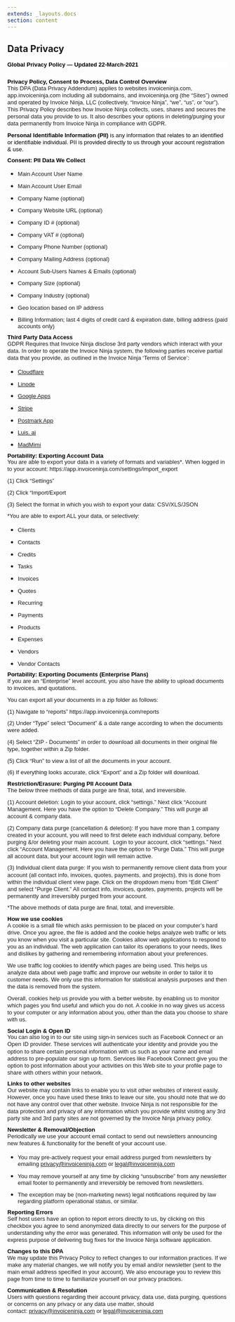 ```yaml
---
extends: _layouts.docs 
section: content
---
```


## Data Privacy

<h1 style='margin-top:0cm;margin-right:0cm;margin-bottom:0cm;margin-left:0cm;line-height:107%;font-size:21px;font-family:"Calibri Light",sans-serif;color:#2E74B5;font-weight:normal;background:white;'><strong><span style='font-size:13px;line-height:107%;font-family:"Verdana",sans-serif;color:black;'>Global Privacy Policy &mdash; Updated 22-March-2021</span></strong></h1>
<p style='margin-right:0cm;margin-left:0cm;font-size:15px;font-family:"Calibri",sans-serif;margin-top:0cm;margin-bottom:8.0pt;line-height:107%;'><span style='font-size:13px;line-height:107%;font-family:"Verdana",sans-serif;'>&nbsp;</span></p>
<h3 style='margin-top:2.0pt;margin-right:0cm;margin-bottom:0cm;margin-left:0cm;line-height:107%;font-size:16px;font-family:"Calibri Light",sans-serif;color:#1F4D78;font-weight:normal;'><strong><span style='font-size:13px;line-height:107%;font-family:"Verdana",sans-serif;color:windowtext;'>Privacy Policy, Consent to Process, Data Control Overview</span></strong></h3>
<p style='margin-right:0cm;margin-left:0cm;font-size:15px;font-family:"Calibri",sans-serif;margin-top:0cm;margin-bottom:8.0pt;line-height:107%;'><span style='font-size:13px;font-family:"Verdana",sans-serif;'>This DPA (Data Privacy Addendum) applies to websites invoiceninja.com, app.invoiceninja.com including all subdomains, and invoiceninja.org (the &ldquo;Sites&rdquo;) owned and operated by Invoice Ninja, LLC (collectively, &ldquo;Invoice Ninja&rdquo;, &ldquo;we&rdquo;, &ldquo;us&rdquo;, or &ldquo;our&rdquo;). This Privacy Policy describes how Invoice Ninja collects, uses, shares and secures the personal data you provide to us. It also describes your options in deleting/purging your data permanently from Invoice Ninja in compliance with GDPR.</span></p>
<p style='margin-right:0cm;margin-left:0cm;font-size:15px;font-family:"Calibri",sans-serif;margin-top:0cm;margin-bottom:8.0pt;line-height:107%;'><strong><span style='font-size:13px;font-family:"Verdana",sans-serif;color:black;border:none windowtext 1.0pt;padding:0cm;background:white;'>Personal Identifiable Information (PII)&nbsp;</span></strong><span style='font-size:13px;font-family:"Verdana",sans-serif;color:black;background:white;'>is any information that relates to an identified or identifiable individual. PII is provided directly to us through your account registration &amp; use.&nbsp;</span></p>
<h3 style='margin-top:2.0pt;margin-right:0cm;margin-bottom:0cm;margin-left:0cm;line-height:107%;font-size:16px;font-family:"Calibri Light",sans-serif;color:#1F4D78;font-weight:normal;'><strong><span style='font-size:13px;line-height:107%;font-family:"Verdana",sans-serif;color:windowtext;'>Consent: PII Data We Collect</span></strong></h3>
<ul style="margin-bottom:0cm;" type="disc">
    <li style='margin-top:0cm;margin-right:0cm;margin-bottom:8.0pt;margin-left:0cm;line-height:normal;font-size:15px;font-family:"Calibri",sans-serif;'><span style='font-size:13px;font-family:"Verdana",sans-serif;'>Main Account User Name</span></li>
    <li style='margin-top:0cm;margin-right:0cm;margin-bottom:8.0pt;margin-left:0cm;line-height:normal;font-size:15px;font-family:"Calibri",sans-serif;'><span style='font-size:13px;font-family:"Verdana",sans-serif;'>Main Account User Email</span></li>
    <li style='margin-top:0cm;margin-right:0cm;margin-bottom:8.0pt;margin-left:0cm;line-height:normal;font-size:15px;font-family:"Calibri",sans-serif;'><span style='font-size:13px;font-family:"Verdana",sans-serif;'>Company Name (optional)</span></li>
    <li style='margin-top:0cm;margin-right:0cm;margin-bottom:8.0pt;margin-left:0cm;line-height:normal;font-size:15px;font-family:"Calibri",sans-serif;'><span style='font-size:13px;font-family:"Verdana",sans-serif;'>Company Website URL (optional)</span></li>
    <li style='margin-top:0cm;margin-right:0cm;margin-bottom:8.0pt;margin-left:0cm;line-height:normal;font-size:15px;font-family:"Calibri",sans-serif;'><span style='font-size:13px;font-family:"Verdana",sans-serif;'>Company ID # (optional)</span></li>
    <li style='margin-top:0cm;margin-right:0cm;margin-bottom:8.0pt;margin-left:0cm;line-height:normal;font-size:15px;font-family:"Calibri",sans-serif;'><span style='font-size:13px;font-family:"Verdana",sans-serif;'>Company VAT # (optional)</span></li>
    <li style='margin-top:0cm;margin-right:0cm;margin-bottom:8.0pt;margin-left:0cm;line-height:normal;font-size:15px;font-family:"Calibri",sans-serif;'><span style='font-size:13px;font-family:"Verdana",sans-serif;'>Company Phone Number (optional)</span></li>
    <li style='margin-top:0cm;margin-right:0cm;margin-bottom:8.0pt;margin-left:0cm;line-height:normal;font-size:15px;font-family:"Calibri",sans-serif;'><span style='font-size:13px;font-family:"Verdana",sans-serif;'>Company Mailing Address (optional)</span></li>
    <li style='margin-top:0cm;margin-right:0cm;margin-bottom:8.0pt;margin-left:0cm;line-height:normal;font-size:15px;font-family:"Calibri",sans-serif;'><span style='font-size:13px;font-family:"Verdana",sans-serif;'>Account Sub-Users Names &amp; Emails (optional)</span></li>
    <li style='margin-top:0cm;margin-right:0cm;margin-bottom:8.0pt;margin-left:0cm;line-height:normal;font-size:15px;font-family:"Calibri",sans-serif;'><span style='font-size:13px;font-family:"Verdana",sans-serif;'>Company Size (optional)</span></li>
    <li style='margin-top:0cm;margin-right:0cm;margin-bottom:8.0pt;margin-left:0cm;line-height:normal;font-size:15px;font-family:"Calibri",sans-serif;'><span style='font-size:13px;font-family:"Verdana",sans-serif;'>Company Industry (optional)</span></li>
    <li style='margin-top:0cm;margin-right:0cm;margin-bottom:8.0pt;margin-left:0cm;line-height:normal;font-size:15px;font-family:"Calibri",sans-serif;'><span style='font-size:13px;font-family:"Verdana",sans-serif;'>Geo location based on IP address</span></li>
    <li style='margin-top:0cm;margin-right:0cm;margin-bottom:8.0pt;margin-left:0cm;line-height:normal;font-size:15px;font-family:"Calibri",sans-serif;'><span style='font-size:13px;font-family:"Verdana",sans-serif;'>Billing Information; last 4 digits of credit card &amp; expiration date, billing address (paid accounts only)</span></li>
</ul>
<h3 style='margin-top:2.0pt;margin-right:0cm;margin-bottom:0cm;margin-left:0cm;line-height:107%;font-size:16px;font-family:"Calibri Light",sans-serif;color:#1F4D78;font-weight:normal;'><strong><span style='font-size:13px;line-height:107%;font-family:"Verdana",sans-serif;color:windowtext;'>Third Party Data Access</span></strong></h3>
<p style='margin-right:0cm;margin-left:0cm;font-size:15px;font-family:"Calibri",sans-serif;margin-top:0cm;margin-bottom:8.0pt;line-height:107%;'><span style='font-size:13px;font-family:"Verdana",sans-serif;'>GDPR Requires that Invoice Ninja disclose 3rd party vendors which interact with your data. In order to operate the Invoice Ninja system, the following parties receive partial data that you provide, as outlined in the Invoice Ninja &lsquo;Terms of Service&rsquo;:<strong><span style='font-family:"Verdana",sans-serif;'>&nbsp;</span></strong></span></p>
<ul style="margin-bottom:0cm;" type="disc">
    <li style='margin-top:0cm;margin-right:0cm;margin-bottom:8.0pt;margin-left:0cm;line-height:normal;font-size:15px;font-family:"Calibri",sans-serif;'><a href="https://www.cloudflare.com/gdpr/introduction/" target="_blank"><span style='font-size:13px;font-family:"Verdana",sans-serif;'>Cloudflare</span></a></li>
    <li style='margin-top:0cm;margin-right:0cm;margin-bottom:8.0pt;margin-left:0cm;line-height:normal;font-size:15px;font-family:"Calibri",sans-serif;'><a href="https://www.linode.com/compliance" target="_blank"><span style='font-size:13px;font-family:"Verdana",sans-serif;'>Linode</span></a></li>
    <li style='margin-top:0cm;margin-right:0cm;margin-bottom:8.0pt;margin-left:0cm;line-height:normal;font-size:15px;font-family:"Calibri",sans-serif;'><a href="https://cloud.google.com/security/gdpr/" target="_blank"><span style='font-size:13px;font-family:"Verdana",sans-serif;'>Google Apps</span></a></li>
    <li style='margin-top:0cm;margin-right:0cm;margin-bottom:8.0pt;margin-left:0cm;line-height:normal;font-size:15px;font-family:"Calibri",sans-serif;'><a href="https://stripe.com/guides/general-data-protection-regulation#stripe-and-the-gdpr" target="_blank"><span style='font-size:13px;font-family:"Verdana",sans-serif;'>Stripe</span></a></li>
    <li style='margin-top:0cm;margin-right:0cm;margin-bottom:8.0pt;margin-left:0cm;line-height:normal;font-size:15px;font-family:"Calibri",sans-serif;'><a href="https://postmarkapp.com/eu-privacy" target="_blank"><span style='font-size:13px;font-family:"Verdana",sans-serif;'>Postmark App</span></a></li>
    <li style='margin-top:0cm;margin-right:0cm;margin-bottom:8.0pt;margin-left:0cm;line-height:normal;font-size:15px;font-family:"Calibri",sans-serif;'><a href="https://www.microsoft.com/en-us/TrustCenter/Privacy/gdpr/default.aspx" target="_blank"><span style='font-size:13px;font-family:"Verdana",sans-serif;'>Luis. ai</span></a></li>
    <li style='margin-top:0cm;margin-right:0cm;margin-bottom:8.0pt;margin-left:0cm;line-height:normal;font-size:15px;font-family:"Calibri",sans-serif;'><a href="https://help.madmimi.com/what-is-gdpr-and-how-does-it-affect-me/" target="_blank"><span style='font-size:13px;font-family:"Verdana",sans-serif;'>MadMimi</span></a></li>
</ul>
<h3 style='margin-top:2.0pt;margin-right:0cm;margin-bottom:0cm;margin-left:0cm;line-height:107%;font-size:16px;font-family:"Calibri Light",sans-serif;color:#1F4D78;font-weight:normal;'><strong><span style='font-size:13px;line-height:107%;font-family:"Verdana",sans-serif;color:windowtext;'>Portability: Exporting Account Data</span></strong></h3>
<p style='margin-right:0cm;margin-left:0cm;font-size:15px;font-family:"Calibri",sans-serif;margin-top:0cm;margin-bottom:8.0pt;line-height:107%;'><span style='font-size:13px;font-family:"Verdana",sans-serif;'>You are able to export your data in a variety of formats and variables*. When logged in to your account: https://app.invoiceninja.com/settings/import_export</span></p>
<p style='margin-right:0cm;margin-left:0cm;font-size:15px;font-family:"Calibri",sans-serif;margin-top:0cm;margin-bottom:8.0pt;line-height:107%;'><span style='font-size:13px;font-family:"Verdana",sans-serif;'>(1) Click &ldquo;Settings&rdquo;</span></p>
<p style='margin-right:0cm;margin-left:0cm;font-size:15px;font-family:"Calibri",sans-serif;margin-top:0cm;margin-bottom:8.0pt;line-height:107%;'><span style='font-size:13px;font-family:"Verdana",sans-serif;'>(2) Click &ldquo;Import/Export</span></p>
<p style='margin-right:0cm;margin-left:0cm;font-size:15px;font-family:"Calibri",sans-serif;margin-top:0cm;margin-bottom:8.0pt;line-height:107%;'><span style='font-size:13px;font-family:"Verdana",sans-serif;'>(3) Select the format in which you wish to export your data: CSV/XLS/JSON</span></p>
<p style='margin-right:0cm;margin-left:0cm;font-size:15px;font-family:"Calibri",sans-serif;margin-top:0cm;margin-bottom:8.0pt;line-height:107%;'><span style='font-size:13px;font-family:"Verdana",sans-serif;'>*You are able to export ALL your data, or selectively:</span></p>
<ul style="margin-bottom:0cm;" type="disc">
    <li style='margin-top:0cm;margin-right:0cm;margin-bottom:8.0pt;margin-left:0cm;line-height:normal;font-size:15px;font-family:"Calibri",sans-serif;'><span style='font-size:13px;font-family:"Verdana",sans-serif;'>Clients</span></li>
    <li style='margin-top:0cm;margin-right:0cm;margin-bottom:8.0pt;margin-left:0cm;line-height:normal;font-size:15px;font-family:"Calibri",sans-serif;'><span style='font-size:13px;font-family:"Verdana",sans-serif;'>Contacts</span></li>
    <li style='margin-top:0cm;margin-right:0cm;margin-bottom:8.0pt;margin-left:0cm;line-height:normal;font-size:15px;font-family:"Calibri",sans-serif;'><span style='font-size:13px;font-family:"Verdana",sans-serif;'>Credits</span></li>
    <li style='margin-top:0cm;margin-right:0cm;margin-bottom:8.0pt;margin-left:0cm;line-height:normal;font-size:15px;font-family:"Calibri",sans-serif;'><span style='font-size:13px;font-family:"Verdana",sans-serif;'>Tasks</span></li>
    <li style='margin-top:0cm;margin-right:0cm;margin-bottom:8.0pt;margin-left:0cm;line-height:normal;font-size:15px;font-family:"Calibri",sans-serif;'><span style='font-size:13px;font-family:"Verdana",sans-serif;'>Invoices</span></li>
    <li style='margin-top:0cm;margin-right:0cm;margin-bottom:8.0pt;margin-left:0cm;line-height:normal;font-size:15px;font-family:"Calibri",sans-serif;'><span style='font-size:13px;font-family:"Verdana",sans-serif;'>Quotes</span></li>
    <li style='margin-top:0cm;margin-right:0cm;margin-bottom:8.0pt;margin-left:0cm;line-height:normal;font-size:15px;font-family:"Calibri",sans-serif;'><span style='font-size:13px;font-family:"Verdana",sans-serif;'>Recurring</span></li>
    <li style='margin-top:0cm;margin-right:0cm;margin-bottom:8.0pt;margin-left:0cm;line-height:normal;font-size:15px;font-family:"Calibri",sans-serif;'><span style='font-size:13px;font-family:"Verdana",sans-serif;'>Payments</span></li>
    <li style='margin-top:0cm;margin-right:0cm;margin-bottom:8.0pt;margin-left:0cm;line-height:normal;font-size:15px;font-family:"Calibri",sans-serif;'><span style='font-size:13px;font-family:"Verdana",sans-serif;'>Products</span></li>
    <li style='margin-top:0cm;margin-right:0cm;margin-bottom:8.0pt;margin-left:0cm;line-height:normal;font-size:15px;font-family:"Calibri",sans-serif;'><span style='font-size:13px;font-family:"Verdana",sans-serif;'>Expenses</span></li>
    <li style='margin-top:0cm;margin-right:0cm;margin-bottom:8.0pt;margin-left:0cm;line-height:normal;font-size:15px;font-family:"Calibri",sans-serif;'><span style='font-size:13px;font-family:"Verdana",sans-serif;'>Vendors</span></li>
    <li style='margin-top:0cm;margin-right:0cm;margin-bottom:8.0pt;margin-left:0cm;line-height:normal;font-size:15px;font-family:"Calibri",sans-serif;'><span style='font-size:13px;font-family:"Verdana",sans-serif;'>Vendor Contacts</span></li>
</ul>
<h3 style='margin-top:2.0pt;margin-right:0cm;margin-bottom:0cm;margin-left:0cm;line-height:107%;font-size:16px;font-family:"Calibri Light",sans-serif;color:#1F4D78;font-weight:normal;'><strong><span style='font-size:13px;line-height:107%;font-family:"Verdana",sans-serif;color:windowtext;'>Portability:&nbsp;Exporting Documents (Enterprise Plans)</span></strong></h3>
<p style='margin-right:0cm;margin-left:0cm;font-size:15px;font-family:"Calibri",sans-serif;margin-top:0cm;margin-bottom:8.0pt;line-height:107%;'><span style='font-size:13px;font-family:"Verdana",sans-serif;'>If you are an &ldquo;Enterprise&rdquo; level account, you also have the ability to upload documents to invoices, and quotations.</span></p>
<p style='margin-right:0cm;margin-left:0cm;font-size:15px;font-family:"Calibri",sans-serif;margin-top:0cm;margin-bottom:8.0pt;line-height:107%;'><span style='font-size:13px;font-family:"Verdana",sans-serif;'>You can export all your documents in a zip folder as follows:</span></p>
<p style='margin-right:0cm;margin-left:0cm;font-size:15px;font-family:"Calibri",sans-serif;margin-top:0cm;margin-bottom:8.0pt;line-height:107%;'><span style='font-size:13px;font-family:"Verdana",sans-serif;'>(1) Navigate to &ldquo;reports&rdquo; https://app.invoiceninja.com/reports</span></p>
<p style='margin-right:0cm;margin-left:0cm;font-size:15px;font-family:"Calibri",sans-serif;margin-top:0cm;margin-bottom:8.0pt;line-height:107%;'><span style='font-size:13px;font-family:"Verdana",sans-serif;'>(2) Under &ldquo;Type&rdquo; select &ldquo;Document&rdquo; &amp; a date range according to when the documents were added.</span></p>
<p style='margin-right:0cm;margin-left:0cm;font-size:15px;font-family:"Calibri",sans-serif;margin-top:0cm;margin-bottom:8.0pt;line-height:107%;'><span style='font-size:13px;font-family:"Verdana",sans-serif;'>(4) Select &ldquo;ZIP - Documents&rdquo; in order to download all documents in their original file type, together within a Zip folder.</span></p>
<p style='margin-right:0cm;margin-left:0cm;font-size:15px;font-family:"Calibri",sans-serif;margin-top:0cm;margin-bottom:8.0pt;line-height:107%;'><span style='font-size:13px;font-family:"Verdana",sans-serif;'>(5) Click &ldquo;Run&rdquo; to view a list of all the documents in your account.</span></p>
<p style='margin-right:0cm;margin-left:0cm;font-size:15px;font-family:"Calibri",sans-serif;margin-top:0cm;margin-bottom:8.0pt;line-height:107%;'><span style='font-size:13px;font-family:"Verdana",sans-serif;'>(6) If everything looks accurate, click &ldquo;Export&rdquo; and a Zip folder will download.</span></p>
<h3 style='margin-top:2.0pt;margin-right:0cm;margin-bottom:0cm;margin-left:0cm;line-height:107%;font-size:16px;font-family:"Calibri Light",sans-serif;color:#1F4D78;font-weight:normal;'><strong><span style='font-size:13px;line-height:107%;font-family:"Verdana",sans-serif;color:windowtext;'>Restriction/Erasure: Purging PII Account Data</span></strong></h3>
<p style='margin-right:0cm;margin-left:0cm;font-size:15px;font-family:"Calibri",sans-serif;margin-top:0cm;margin-bottom:8.0pt;line-height:107%;'><span style='font-size:13px;font-family:"Verdana",sans-serif;'>The below three methods of data purge are final, total, and irreversible.</span></p>
<p style='margin-right:0cm;margin-left:0cm;font-size:15px;font-family:"Calibri",sans-serif;margin-top:0cm;margin-bottom:8.0pt;line-height:107%;'><span style='font-size:13px;font-family:"Verdana",sans-serif;'>(1) Account deletion: Login to your account, click &ldquo;settings.&rdquo; Next click &ldquo;Account Management. Here you have the option to &ldquo;Delete Company.&rdquo; This will purge all account &amp; company data.</span></p>
<p style='margin-right:0cm;margin-left:0cm;font-size:15px;font-family:"Calibri",sans-serif;margin-top:0cm;margin-bottom:8.0pt;line-height:107%;'><span style='font-size:13px;font-family:"Verdana",sans-serif;'>(2) Company data purge (cancellation &amp; deletion): If you have more than 1 company created in your account, you will need to first delete each individual company, before purging &amp;/or deleting your main account. &nbsp;Login to your account, click &ldquo;settings.&rdquo; Next click &ldquo;Account Management. Here you have the option to &ldquo;Purge Data.&rdquo; This will purge all account data, but your account login will remain active.</span></p>
<p style='margin-right:0cm;margin-left:0cm;font-size:15px;font-family:"Calibri",sans-serif;margin-top:0cm;margin-bottom:8.0pt;line-height:107%;'><span style='font-size:13px;font-family:"Verdana",sans-serif;'>(3) Individual client data purge: If you wish to permanently remove client data from your account (all contact info, invoices, quotes, payments, and projects), this is done from within the individual client view page. Click on the dropdown menu from &ldquo;Edit Client&rdquo; and select &ldquo;Purge Client.&rdquo; All&nbsp;contact info, invoices, quotes, payments, projects will be permanently and irreversibly purged from your account.</span></p>
<p style='margin-right:0cm;margin-left:0cm;font-size:15px;font-family:"Calibri",sans-serif;margin-top:0cm;margin-bottom:8.0pt;line-height:107%;'><span style='font-size:13px;font-family:"Verdana",sans-serif;'>*The above methods of data purge are final, total, and irreversible.</span></p>
<h3 style='margin-top:2.0pt;margin-right:0cm;margin-bottom:0cm;margin-left:0cm;line-height:107%;font-size:16px;font-family:"Calibri Light",sans-serif;color:#1F4D78;font-weight:normal;'><strong><span style='font-size:13px;line-height:107%;font-family:"Verdana",sans-serif;color:windowtext;'>How we use cookies</span></strong></h3>
<p style='margin-right:0cm;margin-left:0cm;font-size:15px;font-family:"Calibri",sans-serif;margin-top:0cm;margin-bottom:8.0pt;line-height:107%;'><span style='font-size:13px;font-family:"Verdana",sans-serif;'>A cookie is a small file which asks permission to be placed on your computer&rsquo;s hard drive. Once you agree, the file is added and the cookie helps analyze web traffic or lets you know when you visit a particular site. Cookies allow web applications to respond to you as an individual. The web application can tailor its operations to your needs, likes and dislikes by gathering and remembering information about your preferences.</span></p>
<p style='margin-right:0cm;margin-left:0cm;font-size:15px;font-family:"Calibri",sans-serif;margin-top:0cm;margin-bottom:8.0pt;line-height:107%;'><span style='font-size:13px;font-family:"Verdana",sans-serif;'>We use traffic log cookies to identify which pages are being used. This helps us analyze data about web page traffic and improve our website in order to tailor it to customer needs. We only use this information for statistical analysis purposes and then the data is removed from the system.</span></p>
<p style='margin-right:0cm;margin-left:0cm;font-size:15px;font-family:"Calibri",sans-serif;margin-top:0cm;margin-bottom:8.0pt;line-height:107%;'><span style='font-size:13px;font-family:"Verdana",sans-serif;'>Overall, cookies help us provide you with a better website, by enabling us to monitor which pages you find useful and which you do not. A cookie in no way gives us access to your computer or any information about you, other than the data you choose to share with us.</span></p>
<h3 style='margin-top:2.0pt;margin-right:0cm;margin-bottom:0cm;margin-left:0cm;line-height:107%;font-size:16px;font-family:"Calibri Light",sans-serif;color:#1F4D78;font-weight:normal;'><strong><span style='font-size:13px;line-height:107%;font-family:"Verdana",sans-serif;color:windowtext;'>Social Login &amp; Open ID</span></strong></h3>
<p style='margin-right:0cm;margin-left:0cm;font-size:15px;font-family:"Calibri",sans-serif;margin-top:0cm;margin-bottom:8.0pt;line-height:107%;'><span style='font-size:13px;font-family:"Verdana",sans-serif;'>You can also log in to our site using sign-in services such as Facebook Connect or an Open ID provider. These services will authenticate your identity and provide you the option to share certain personal information with us such as your name and email address to pre-populate our sign up form. Services like Facebook Connect give you the option to post information about your activities on this Web site to your profile page to share with others within your network.</span></p>
<h3 style='margin-top:2.0pt;margin-right:0cm;margin-bottom:0cm;margin-left:0cm;line-height:107%;font-size:16px;font-family:"Calibri Light",sans-serif;color:#1F4D78;font-weight:normal;'><strong><span style='font-size:13px;line-height:107%;font-family:"Verdana",sans-serif;color:windowtext;'>Links to other websites</span></strong></h3>
<p style='margin-right:0cm;margin-left:0cm;font-size:15px;font-family:"Calibri",sans-serif;margin-top:0cm;margin-bottom:8.0pt;line-height:107%;'><span style='font-size:13px;font-family:"Verdana",sans-serif;'>Our website may contain links to enable you to visit other websites of interest easily. However, once you have used these links to leave our site, you should note that we do not have any control over that other website. Invoice Ninja is not&nbsp;responsible for the data protection and privacy of any information which you provide whilst visiting any 3rd party site and 3rd party sites are not governed by the Invoice Ninja privacy policy.</span></p>
<h3 style='margin-top:2.0pt;margin-right:0cm;margin-bottom:0cm;margin-left:0cm;line-height:107%;font-size:16px;font-family:"Calibri Light",sans-serif;color:#1F4D78;font-weight:normal;'><strong><span style='font-size:13px;line-height:107%;font-family:"Verdana",sans-serif;color:windowtext;'>Newsletter &amp; Removal/Objection</span></strong></h3>
<p style='margin-right:0cm;margin-left:0cm;font-size:15px;font-family:"Calibri",sans-serif;margin-top:0cm;margin-bottom:8.0pt;line-height:107%;'><span style='font-size:13px;font-family:"Verdana",sans-serif;'>Periodically we use your account email contact to send out newsletters announcing new features &amp; functionality for the benefit of your account use.</span></p>
<ul style="margin-bottom:0cm;" type="disc">
    <li style='margin-top:0cm;margin-right:0cm;margin-bottom:8.0pt;margin-left:0cm;line-height:normal;font-size:15px;font-family:"Calibri",sans-serif;'><span style='font-size:13px;font-family:"Verdana",sans-serif;'>You may pre-actively request your email address purged from newsletters by emailing&nbsp;</span><a href="mailto:privacy@invoiceninja.com"><span style='font-size:13px;font-family:"Verdana",sans-serif;'>privacy@invoiceninja.com</span></a><span style='font-size:13px;font-family:"Verdana",sans-serif;'>&nbsp;or&nbsp;</span><a href="mailto:legal@invoiceninja.com"><span style='font-size:13px;font-family:"Verdana",sans-serif;'>legal@invoiceninja.com</span></a></li>
    <li style='margin-top:0cm;margin-right:0cm;margin-bottom:8.0pt;margin-left:0cm;line-height:normal;font-size:15px;font-family:"Calibri",sans-serif;'><span style='font-size:13px;font-family:"Verdana",sans-serif;'>You may remove yourself at any time by clicking &ldquo;unsubscribe&rdquo; from any newsletter email footer to permanently and irreversibly be removed from newsletters.</span></li>
    <li style='margin-top:0cm;margin-right:0cm;margin-bottom:8.0pt;margin-left:0cm;line-height:normal;font-size:15px;font-family:"Calibri",sans-serif;'><span style='font-size:13px;font-family:"Verdana",sans-serif;'>The exception may be (non-marketing news) legal notifications required by law regarding platform operational status, or similar.</span></li>
</ul>
<h3 style='margin-top:2.0pt;margin-right:0cm;margin-bottom:0cm;margin-left:0cm;line-height:107%;font-size:16px;font-family:"Calibri Light",sans-serif;color:#1F4D78;font-weight:normal;'><strong><span style='font-size:13px;line-height:107%;font-family:"Verdana",sans-serif;color:windowtext;'>Reporting Errors</span></strong></h3>
<p style='margin-right:0cm;margin-left:0cm;font-size:15px;font-family:"Calibri",sans-serif;margin-top:0cm;margin-bottom:8.0pt;line-height:107%;'><span style='font-size:13px;font-family:"Verdana",sans-serif;'>Self host users have an option to report errors directly to us, by clicking on this checkbox you agree to send anonymized data directly to our servers for the purpose of understanding why the error was generated. This information will only be used for the express purpose of delivering bug fixes for the Invoice Ninja software application.</span></p>
<h3 style='margin-top:2.0pt;margin-right:0cm;margin-bottom:0cm;margin-left:0cm;line-height:107%;font-size:16px;font-family:"Calibri Light",sans-serif;color:#1F4D78;font-weight:normal;'><strong><span style='font-size:13px;line-height:107%;font-family:"Verdana",sans-serif;color:windowtext;'>Changes to this DPA</span></strong></h3>
<p style='margin-right:0cm;margin-left:0cm;font-size:15px;font-family:"Calibri",sans-serif;margin-top:0cm;margin-bottom:8.0pt;line-height:107%;'><span style='font-size:13px;font-family:"Verdana",sans-serif;'>We may update this Privacy Policy to reflect changes to our information practices. If we make any material changes, we will notify you by email and/or newsletter (sent to the main email address specified in your account). We also encourage you to review this page from time to time to familiarize yourself on our privacy practices.</span></p>
<h3 style='margin-top:2.0pt;margin-right:0cm;margin-bottom:0cm;margin-left:0cm;line-height:107%;font-size:16px;font-family:"Calibri Light",sans-serif;color:#1F4D78;font-weight:normal;'><strong><span style='font-size:13px;line-height:107%;font-family:"Verdana",sans-serif;color:windowtext;'>Communication &amp; Resolution</span></strong></h3>
<p style='margin-right:0cm;margin-left:0cm;font-size:15px;font-family:"Calibri",sans-serif;margin-top:0cm;margin-bottom:8.0pt;line-height:107%;'><span style='font-size:13px;font-family:"Verdana",sans-serif;'>Users with questions regarding their account privacy, data use, data purging, questions or concerns on any privacy or any data use matter, should contact:&nbsp;</span><a href="mailto:privacy@invoiceninja.com"><span style='font-size:13px;font-family:"Verdana",sans-serif;'>privacy@invoiceninja.com</span></a><span style='font-size:13px;font-family:"Verdana",sans-serif;'>&nbsp;or&nbsp;</span><a href="mailto:legal@invoiceninja.com"><span style='font-size:13px;font-family:"Verdana",sans-serif;'>legal@invoiceninja.com</span></a></p>

